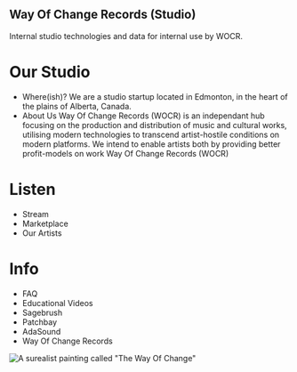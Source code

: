 ## Way Of Change Records (Studio)
Internal studio technologies and data for internal use by WOCR.

# Our Studio
  - Where(ish)?
We are a studio startup located in Edmonton, in the heart of the plains of Alberta, Canada.
  - About Us
Way Of Change Records (WOCR) is an independant hub focusing on the production and distribution of music and cultural works, utilising modern technologies to transcend artist-hostile conditions on modern platforms. We intend to enable artists both by providing better profit-models on work
Way Of Change Records (WOCR)
  
# Listen
  - Stream
  - Marketplace
  - Our Artists
  
# Info
  - FAQ
  - Educational Videos
  - Sagebrush
  - Patchbay
  - AdaSound
  - Way Of Change Records

![A surealist painting called "The Way Of Change"](https://github.com/wayofchange/studio/blob/main/images/surrealist%20way%20of%20change2.png)
